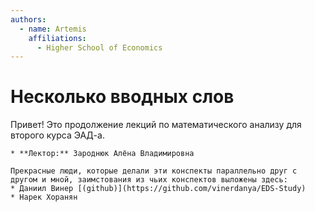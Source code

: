 ```yaml
---
authors:
  - name: Artemis
    affiliations:
      - Higher School of Economics
---
```


# Несколько вводных слов

Привет! Это продолжение лекций по математического анализу для второго курса ЭАД-а. 

```{seealso} Люди, благодаря которым это всё существует
* **Лектор:** Зароднюк Алёна Владимировна

Прекрасные люди, которые делали эти конспекты параллельно друг с другом и мной, заимстования из чьих конспектов выложены здесь:
* Даниил Винер [(github)](https://github.com/vinerdanya/EDS-Study)
* Нарек Хоранян
```
